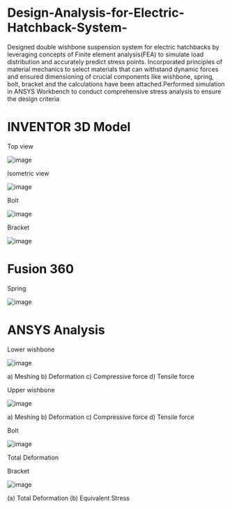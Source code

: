 # Design-Analysis-for-Electric-Hatchback-System-
Designed double wishbone suspension system for electric hatchbacks by leveraging concepts of Finite element analysis(FEA) to simulate load distribution and accurately predict stress points. Incorporated principles of material mechanics to select materials that can withstand dynamic forces and ensured dimensioning of crucial components like wishbone, spring, bolt, bracket and the calculations have been attached.Performed simulation in ANSYS Workbench to conduct comprehensive stress analysis to ensure the design criteria

# INVENTOR 3D Model

Top view

![image](https://github.com/user-attachments/assets/0a6be178-5f5c-449a-b076-6ba00a7cf946)

Isometric view

![image](https://github.com/user-attachments/assets/470a40aa-14a6-465f-bc5e-1169080c4af4)

Bolt

![image](https://github.com/user-attachments/assets/ad07b56a-9573-4839-ae8d-d2d175d386d4)

Bracket

![image](https://github.com/user-attachments/assets/5d18e0c3-924e-4f1c-b012-a6dc37eb3fe5)

# Fusion 360 

Spring

![image](https://github.com/user-attachments/assets/6cb32ade-07d2-4c5f-b8d6-d09bc65cab1b)

# ANSYS Analysis

Lower wishbone

![image](https://github.com/user-attachments/assets/22db626c-870d-4c9a-bfe7-c02495fdbb1d)

a) Meshing b) Deformation c) Compressive force d) Tensile force

Upper wishbone

![image](https://github.com/user-attachments/assets/f731fb19-acbf-4e98-a786-b859698f8f57)

a) Meshing b) Deformation c) Compressive force d) Tensile force

Bolt

![image](https://github.com/user-attachments/assets/2b7c8bfb-0f17-48ad-874a-36dd88a2534d)

Total Deformation

Bracket

![image](https://github.com/user-attachments/assets/5a5daafc-1f15-4374-b675-88489c587837)

(a) Total Deformation                                                          (b) Equivalent Stress

